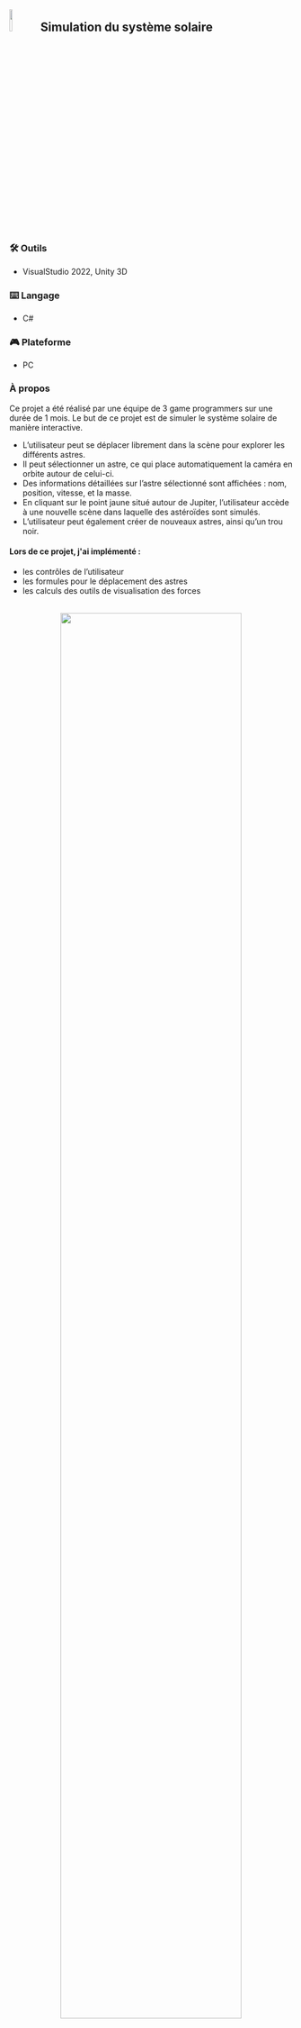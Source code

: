 <h2><img src="https://imgur.com/vkHZviw.png" height="10%" width="10%"/> Simulation du système solaire </h2>

<h3>🛠️ Outils</h3>

- VisualStudio 2022, Unity 3D

<h3>⌨️ Langage</h3>

- C#

<h3>🎮 Plateforme</h3>

- PC

<h3>À propos</h3>

Ce projet a été réalisé par une équipe de 3 game programmers sur une durée de 1 mois.
Le but de ce projet est de simuler le système solaire de manière interactive.
- L’utilisateur peut se déplacer librement dans la scène pour explorer les différents astres.
- Il peut sélectionner un astre, ce qui place automatiquement la caméra en orbite autour de celui-ci.
- Des informations détaillées sur l’astre sélectionné sont affichées : nom, position, vitesse, et la masse.
- En cliquant sur le point jaune situé autour de Jupiter, l’utilisateur accède à une nouvelle scène dans laquelle des astéroïdes sont simulés.
- L’utilisateur peut également créer de nouveaux astres, ainsi qu’un trou noir.

<h4>Lors de ce projet, j'ai implémenté :</h4>
  <ul>
    <li>les contrôles de l’utilisateur</li>
    <li>les formules pour le déplacement des astres</li>
    <li>les calculs des outils de visualisation des forces</li>
  </ul>


<p align="center">

<br>
<img src="https://imgur.com/LAqyEuo.png" height="80%" width="80%"/>
<br/>
  
<br>
<img src="https://imgur.com/TXdc3CQ.png" height="80%" width="80%"/>
<br/>
  
<br>
<img src="https://imgur.com/2Nhq2bi.png" height="80%" width="80%"/>
<br/>

<br>
<img src="https://imgur.com/Rn8TEWs.png" height="80%" width="80%"/>
<br/>
